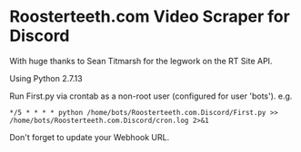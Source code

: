 # Roosterteeth.com Video Scraper for Discord

With huge thanks to Sean Titmarsh for the legwork on the RT Site API.

Using Python 2.7.13

Run First.py via crontab as a non-root user (configured for user 'bots').
e.g.

`*/5 * * * * python /home/bots/Roosterteeth.com.Discord/First.py >> /home/bots/Roosterteeth.com.Discord/cron.log 2>&1`

Don't forget to update your Webhook URL.
